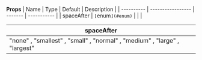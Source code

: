 **Props**
| Name | Type | Default | Description |
| ---------- | ----------------- | ------- | ----------- |
| spaceAfter | `[`enum`](#enum)` | | |

| **spaceAfter**                                                            |
| ------------------------------------------------------------------------- |
| "none" , "smallest" , "small" , "normal" , "medium" , "large" , "largest" |
